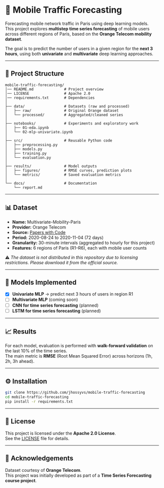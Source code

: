 # 📡 Mobile Traffic Forecasting  

Forecasting mobile network traffic in Paris using deep learning models.  
This project explores **multistep time series forecasting** of mobile users across different regions of Paris, based on the **Orange Telecom mobility dataset**.  

The goal is to predict the number of users in a given region for the **next 3 hours**, using both **univariate** and **multivariate** deep learning approaches.  

---

## 📂 Project Structure  

```
mobile-traffic-forecasting/
│── README.md              # Project overview
│── LICENSE                # Apache 2.0
│── requirements.txt       # Dependencies
│
├── data/                  # Datasets (raw and processed) 
│   ├── raw/               # Original Orange dataset
│   └── processed/         # Aggregated/cleaned series
│
├── notebooks/             # Experiments and exploratory work
│   ├── 01-eda.ipynb
│   └── 02-mlp-univariate.ipynb
│
├── src/                   # Reusable Python code
│   ├── preprocessing.py
│   ├── models.py
│   ├── training.py
│   └── evaluation.py
│
├── results/               # Model outputs
│   ├── figures/           # RMSE curves, prediction plots
│   └── metrics/           # Saved evaluation metrics
│
└── docs/                  # Documentation
    └── report.md
```

---

## 📊 Dataset  

- **Name:** Multivariate-Mobility-Paris  
- **Provider:** Orange Telecom  
- **Source:** [Papers with Code](https://paperswithcode.com/dataset/multivariate-mobility-paris)  
- **Period:** 2020-08-24 to 2020-11-04 (72 days)  
- **Granularity:** 30-minute intervals (aggregated to hourly for this project)  
- **Features:** 6 regions of Paris (R1–R6), each with mobile user counts  

⚠️ *The dataset is not distributed in this repository due to licensing restrictions. Please download it from the official source.*  

---

## 🚀 Models Implemented  

- [x] **Univariate MLP** → predict next 3 hours of users in region R1  
- [ ] **Multivariate MLP** (coming soon)  
- [ ] **CNN for time series forecasting** (planned)  
- [ ] **LSTM for time series forecasting** (planned)  

---

## 📈 Results  

For each model, evaluation is performed with **walk-forward validation** on the last 10% of the time series.  
The main metric is **RMSE** (Root Mean Squared Error) across horizons (1h, 2h, 3h ahead).   

---

## ⚙️ Installation  

```bash
git clone https://github.com/jhossyvs/mobile-traffic-forecasting
cd mobile-traffic-forecasting
pip install -r requirements.txt
```

---

## 📝 License  

This project is licensed under the **Apache 2.0 License**.  
See the [LICENSE](./LICENSE) file for details.  

---

## 🙌 Acknowledgements  

Dataset courtesy of **Orange Telecom**.  
This project was initially developed as part of a **Time Series Forecasting course project**.  